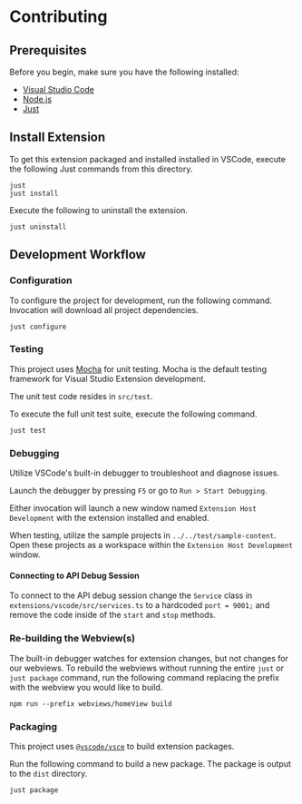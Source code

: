 # Contributing

## Prerequisites

Before you begin, make sure you have the following installed:

- [Visual Studio Code](https://code.visualstudio.com/download)
- [Node.js](https://nodejs.org/en)
- [Just](https://just.systems)

## Install Extension

To get this extension packaged and installed installed in VSCode, execute the
following Just commands from this directory.

```console
just
just install
```

Execute the following to uninstall the extension.

```console
just uninstall
```

## Development Workflow

### Configuration

To configure the project for development, run the following command. Invocation will download all project dependencies.

```console
just configure
```

### Testing

This project uses [Mocha](https://mochajs.org) for unit testing. Mocha is the default testing framework for Visual Studio Extension development.

The unit test code resides in `src/test`.

To execute the full unit test suite, execute the following command.

```console
just test
```

### Debugging

Utilize VSCode's built-in debugger to troubleshoot and diagnose issues.

Launch the debugger by pressing `F5` or go to `Run > Start Debugging`.

Either invocation will launch a new window named `Extension Host Development` with the extension installed and enabled.

When testing, utilize the sample projects in `../../test/sample-content`. Open these projects as a workspace within the `Extension Host Development` window.

#### Connecting to API Debug Session

To connect to the API debug session change the `Service` class in
`extensions/vscode/src/services.ts` to a hardcoded `port = 9001;` and remove
the code inside of the `start` and `stop` methods.

### Re-building the Webview(s)

The built-in debugger watches for extension changes, but not changes for our
webviews. To rebuild the webviews without running the entire `just` or `just
package` command, run the following command replacing the prefix with the
webview you would like to build.

```console
npm run --prefix webviews/homeView build
```

### Packaging

This project uses [`@vscode/vsce`](https://github.com/microsoft/vscode-vsce) to build extension packages.

Run the following command to build a new package. The package is output to the `dist` directory.

```console
just package
```
